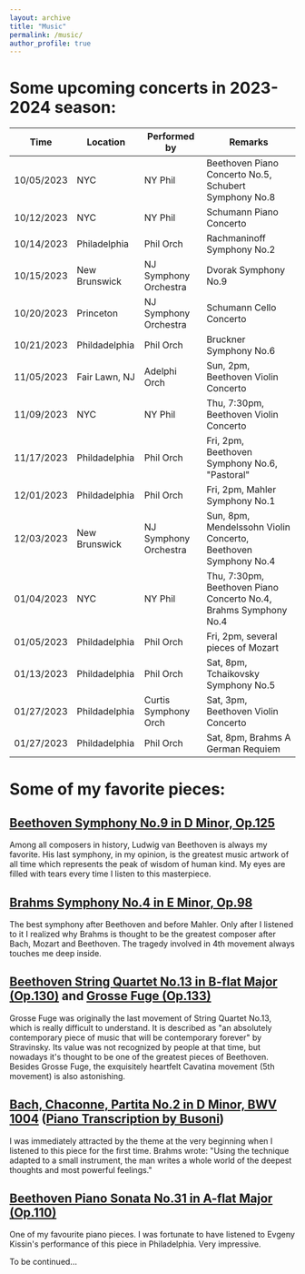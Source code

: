 ```yaml
---
layout: archive
title: "Music"
permalink: /music/
author_profile: true
---
```


# Some upcoming concerts in 2023-2024 season:

| Time | Location | Performed by | Remarks |
| ---- | ---- | ---- | ---- |
| 10/05/2023 | NYC | NY Phil | Beethoven Piano Concerto No.5, Schubert Symphony No.8 |
| 10/12/2023 | NYC | NY Phil | Schumann Piano Concerto |
| 10/14/2023 | Philadelphia | Phil Orch | Rachmaninoff Symphony No.2 |
| 10/15/2023 | New Brunswick | NJ Symphony Orchestra | Dvorak Symphony No.9 |
| 10/20/2023 | Princeton | NJ Symphony Orchestra | Schumann Cello Concerto |
| 10/21/2023 | Phildadelphia | Phil Orch | Bruckner Symphony No.6 |
| 11/05/2023 | Fair Lawn, NJ | Adelphi Orch | Sun, 2pm, Beethoven Violin Concerto |
| 11/09/2023 | NYC | NY Phil | Thu, 7:30pm, Beethoven Violin Concerto |
| 11/17/2023 | Phildadelphia | Phil Orch | Fri, 2pm, Beethoven Symphony No.6, "Pastoral" |
| 12/01/2023 | Phildadelphia | Phil Orch | Fri, 2pm, Mahler Symphony No.1 |
| 12/03/2023 | New Brunswick | NJ Symphony Orchestra | Sun, 8pm, Mendelssohn Violin Concerto, Beethoven Symphony No.4 |
| 01/04/2023 | NYC | NY Phil | Thu, 7:30pm, Beethoven Piano Concerto No.4, Brahms Symphony No.4 |
| 01/05/2023 | Phildadelphia | Phil Orch | Fri, 2pm, several pieces of Mozart |
| 01/13/2023 | Phildadelphia | Phil Orch | Sat, 8pm, Tchaikovsky Symphony No.5 |
| 01/27/2023 | Phildadelphia | Curtis Symphony Orch | Sat, 3pm, Beethoven Violin Concerto |
| 01/27/2023 | Phildadelphia | Phil Orch | Sat, 8pm, Brahms A German Requiem |




# Some of my favorite pieces:

## [Beethoven Symphony No.9 in D Minor, Op.125](https://www.youtube.com/watch?v=O3MVY6UiMag)

Among all composers in history, Ludwig van Beethoven is always my favorite. His last symphony, in my opinion, is the greatest music artwork of all time which represents the peak of wisdom of human kind. My eyes are filled with tears every time I listen to this masterpiece.

## [Brahms Symphony No.4 in E Minor, Op.98](https://www.youtube.com/watch?v=0KBAy7M2w74)

The best symphony after Beethoven and before Mahler. Only after I listened to it I realized why Brahms is thought to be the greatest composer after Bach, Mozart and Beethoven. The tragedy involved in 4th movement always touches me deep inside.

## [Beethoven String Quartet No.13 in B-flat Major (Op.130)](https://www.youtube.com/watch?v=XIn3ictF9SA) and [Grosse Fuge (Op.133)](https://www.youtube.com/watch?v=13ygvpIg-S0)

Grosse Fuge was originally the last movement of String Quartet No.13, which is really difficult to understand. It is described as "an absolutely contemporary piece of music that will be contemporary forever" by Stravinsky. Its value was not recognized by people at that time, but nowadays it's thought to be one of the greatest pieces of Beethoven. Besides Grosse Fuge, the exquisitely heartfelt Cavatina movement (5th movement) is also astonishing. 

## [Bach, Chaconne, Partita No.2 in D Minor, BWV 1004](https://www.youtube.com/watch?v=vhOaS_Cy8_8) ([Piano Transcription by Busoni](https://www.youtube.com/watch?v=KHYW76fuNKU))

I was immediately attracted by the theme at the very beginning when I listened to this piece for the first time. Brahms wrote: "Using the technique adapted to a small instrument, the man writes a whole world of the deepest thoughts and most powerful feelings." 

## [Beethoven Piano Sonata No.31 in A-flat Major (Op.110)](https://www.youtube.com/watch?v=DbnM-1MQSGw&list=RDDbnM-1MQSGw&start_radio=1)

One of my favourite piano pieces. I was fortunate to have listened to Evgeny Kissin's performance of this piece in Philadelphia. Very impressive.

To be continued...
